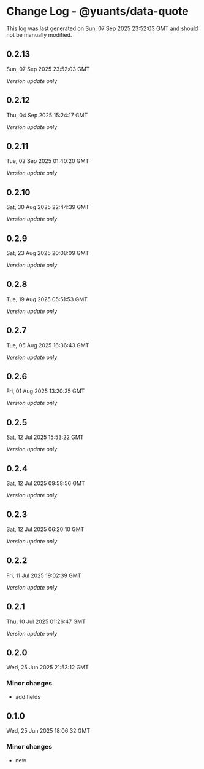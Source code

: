 # Change Log - @yuants/data-quote

This log was last generated on Sun, 07 Sep 2025 23:52:03 GMT and should not be manually modified.

## 0.2.13
Sun, 07 Sep 2025 23:52:03 GMT

_Version update only_

## 0.2.12
Thu, 04 Sep 2025 15:24:17 GMT

_Version update only_

## 0.2.11
Tue, 02 Sep 2025 01:40:20 GMT

_Version update only_

## 0.2.10
Sat, 30 Aug 2025 22:44:39 GMT

_Version update only_

## 0.2.9
Sat, 23 Aug 2025 20:08:09 GMT

_Version update only_

## 0.2.8
Tue, 19 Aug 2025 05:51:53 GMT

_Version update only_

## 0.2.7
Tue, 05 Aug 2025 16:36:43 GMT

_Version update only_

## 0.2.6
Fri, 01 Aug 2025 13:20:25 GMT

_Version update only_

## 0.2.5
Sat, 12 Jul 2025 15:53:22 GMT

_Version update only_

## 0.2.4
Sat, 12 Jul 2025 09:58:56 GMT

_Version update only_

## 0.2.3
Sat, 12 Jul 2025 06:20:10 GMT

_Version update only_

## 0.2.2
Fri, 11 Jul 2025 19:02:39 GMT

_Version update only_

## 0.2.1
Thu, 10 Jul 2025 01:26:47 GMT

_Version update only_

## 0.2.0
Wed, 25 Jun 2025 21:53:12 GMT

### Minor changes

- add fields

## 0.1.0
Wed, 25 Jun 2025 18:06:32 GMT

### Minor changes

- new

